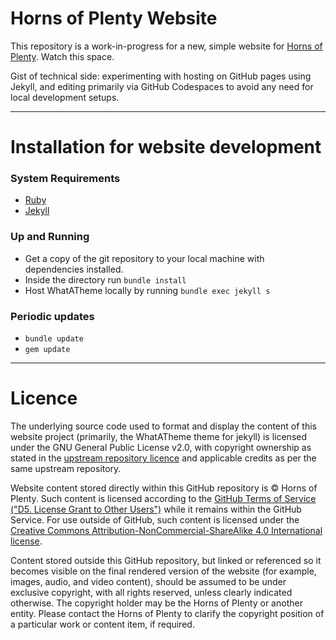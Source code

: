# Horns of Plenty Website

This repository is a work-in-progress for a new, simple website for [Horns of Plenty](https://www.hornsofplenty.co.uk/). Watch this space.

Gist of technical side: experimenting with hosting on GitHub pages using Jekyll, and editing primarily via GitHub Codespaces to avoid any need for local development setups.

---

# Installation for website development
### System Requirements
* [Ruby](https://www.ruby-lang.org/en/)
* [Jekyll](https://jekyllrb.com/)
### Up and Running
* Get a copy of the git repository to your local machine with dependencies installed.
* Inside the directory run `bundle install`
* Host WhatATheme locally by running `bundle exec jekyll s`
### Periodic updates
* `bundle update`
* `gem update`


---

# Licence

The underlying source code used to format and display the content of this website project (primarily, the WhatATheme theme for jekyll) is licensed under the GNU General Public License v2.0, with copyright ownership as stated in the [upstream repository licence](https://github.com/thedevslot/WhatATheme/blob/master/LICENSE) and applicable credits as per the same upstream repository.

Website content stored directly within this GitHub repository is © Horns of Plenty. Such content is licensed according to the [GitHub Terms of Service ("D5. License Grant to Other Users")](https://docs.github.com/en/site-policy/github-terms/github-terms-of-service#5-license-grant-to-other-users) while it remains within the GitHub Service. For use outside of GitHub, such content is licensed under the [Creative Commons Attribution-NonCommercial-ShareAlike 4.0 International license](https://creativecommons.org/licenses/by-nc-sa/4.0/).

Content stored outside this GitHub repository, but linked or referenced so it becomes visible on the final rendered version of the website (for example, images, audio, and video content), should be assumed to be under exclusive copyright, with all rights reserved, unless clearly indicated otherwise. The copyright holder may be the Horns of Plenty or another entity. Please contact the Horns of Plenty to clarify the copyright position of a particular work or content item, if required.
